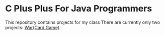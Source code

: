 C Plus Plus For Java Programmers
==========
This repository contains projects for my class
There are currently only two projects:
[War(Card Game)](https://github.com/sellnat77/cppforjava/tree/master/warrev2)
